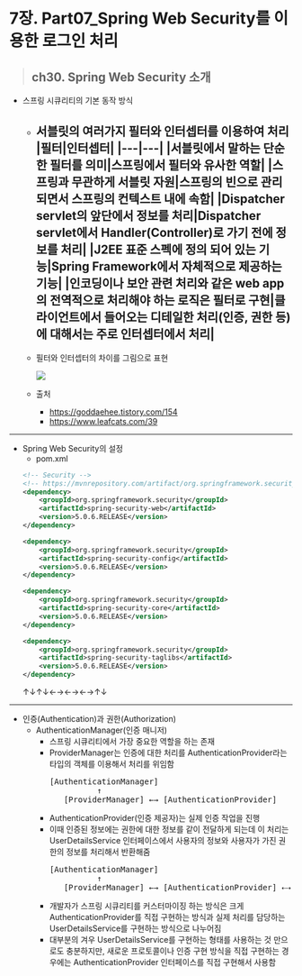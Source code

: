 # 7장. Part07_Spring Web Security를 이용한 로그인 처리
> ## ch30. Spring Web Security 소개
- 스프링 시큐리티의 기본 동작 방식
  - 서블릿의 여러가지 필터와 인터셉터를 이용하여 처리
    |필터|인터셉터|
    |---|---|
    |서블릿에서 말하는 단순한 필터를 의미|스프링에서 필터와 유사한 역할|
    |스프링과 무관하게 서블릿 자원|스프링의 빈으로 관리되면서 스프링의 컨텍스트 내에 속함|
    |Dispatcher servlet의 앞단에서 정보를 처리|Dispatcher servlet에서 Handler(Controller)로 가기 전에 정보를 처리|
    |J2EE 표준 스펙에 정의 되어 있는 기능|Spring Framework에서 자체적으로 제공하는 기능|
    |인코딩이나 보안 관련 처리와 같은 web app의 전역적으로 처리해야 하는 로직은 필터로 구현|클라이언트에서 들어오는 디테일한 처리(인증, 권한 등)에 대해서는 주로 인터셉터에서 처리|
    -------
  - 필터와 인터셉터의 차이를 그림으로 표현

    <img src="https://img1.daumcdn.net/thumb/R1280x0/?scode=mtistory2&fname=http%3A%2F%2Fcfile24.uf.tistory.com%2Fimage%2F2564124C588F496C01B966">

  - 출처
    - https://goddaehee.tistory.com/154
    - https://www.leafcats.com/39
------------
- Spring Web Security의 설정
  - pom.xml
  ```xml
  <!-- Security -->
  <!-- https://mvnrepository.com/artifact/org.springframework.security/spring-security-core -->
  <dependency>
      <groupId>org.springframework.security</groupId>
      <artifactId>spring-security-web</artifactId>
      <version>5.0.6.RELEASE</version>
  </dependency>
  
  <dependency>
      <groupId>org.springframework.security</groupId>
      <artifactId>spring-security-config</artifactId>
      <version>5.0.6.RELEASE</version>
  </dependency>
  
  <dependency>
      <groupId>org.springframework.security</groupId>
      <artifactId>spring-security-core</artifactId>
      <version>5.0.6.RELEASE</version>
  </dependency>
  
  <dependency>
      <groupId>org.springframework.security</groupId>
      <artifactId>spring-security-taglibs</artifactId>
      <version>5.0.6.RELEASE</version>
  </dependency>
  ```
  ↑↓↑↓←→←→←→↑↓ 
-------------
- 인증(Authentication)과 권한(Authorization)
  - AuthenticationManager(인증 매니저)
    - 스프링 시큐리티에서 가장 중요한 역할을 하는 존재
    - ProviderManager는 인증에 대한 처리를 AuthenticationProvider라는 타입의 객체를 이용해서 처리를 위임함
      <pre>
      [AuthenticationManager]
                ↑
         [ProviderManager] ←→ [AuthenticationProvider]
      </pre>
    - AuthenticationProvider(인증 제공자)는 실제 인증 작업을 진행
    - 이때 인증된 정보에는 권한에 대한 정보를 같이 전달하게 되는데 이 처리는 UserDetailsService 인터페이스에서 사용자의 정보와 사용자가 가진 권한의 정보를 처리해서 반환해줌
      <pre>
      [AuthenticationManager]
                ↑
         [ProviderManager] ←→ [AuthenticationProvider] ⇠⇢ [UserDetailsService]
      </pre>
    - 개발자가 스프링 시큐리티를 커스터마이징 하는 방식은 크게 AuthenticationProvider를 직접 구현하는 방식과 실제 처리를 담당하는 UserDetailsService를 구현하는 방식으로 나누어짐
    - 대부분의 겨우 UserDetailsService를 구현하는 형태를 사용하는 것 만으로도 충분하지만, 새로운 프로토콜이나 인증 구현 방식을 직접 구현하는 경우에는 AuthenticationProvider 인터페이스를 직접 구현해서 사용함